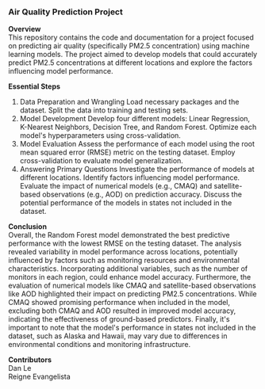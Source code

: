 ### Air Quality Prediction Project
**Overview**  
This repository contains the code and documentation for a project focused on predicting air quality (specifically PM2.5 concentration) using machine learning models. The project aimed to develop models that could accurately predict PM2.5 concentrations at different locations and explore the factors influencing model performance.

**Essential Steps**
1. Data Preparation and Wrangling
Load necessary packages and the dataset.
Split the data into training and testing sets.
2. Model Development
Develop four different models: Linear Regression, K-Nearest Neighbors, Decision Tree, and Random Forest.
Optimize each model's hyperparameters using cross-validation.
3. Model Evaluation
Assess the performance of each model using the root mean squared error (RMSE) metric on the testing dataset.
Employ cross-validation to evaluate model generalization.
4. Answering Primary Questions
Investigate the performance of models at different locations.
Identify factors influencing model performance.
Evaluate the impact of numerical models (e.g., CMAQ) and satellite-based observations (e.g., AOD) on prediction accuracy.
Discuss the potential performance of the models in states not included in the dataset.  

**Conclusion**  
Overall, the Random Forest model demonstrated the best predictive performance with the lowest RMSE on the testing dataset. The analysis revealed variability in model performance across locations, potentially influenced by factors such as monitoring resources and environmental characteristics. Incorporating additional variables, such as the number of monitors in each region, could enhance model accuracy. Furthermore, the evaluation of numerical models like CMAQ and satellite-based observations like AOD highlighted their impact on predicting PM2.5 concentrations. While CMAQ showed promising performance when included in the model, excluding both CMAQ and AOD resulted in improved model accuracy, indicating the effectiveness of ground-based predictors. Finally, it's important to note that the model's performance in states not included in the dataset, such as Alaska and Hawaii, may vary due to differences in environmental conditions and monitoring infrastructure.


**Contributors**  
Dan Le  
Reigne Evangelista
